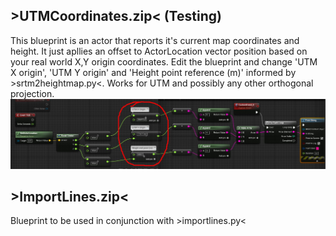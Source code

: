## >UTMCoordinates.zip< (Testing)
This blueprint is an actor that reports it's current map coordinates and height. It just apllies an offset to ActorLocation vector position based on your real world X,Y origin coordinates. Edit the blueprint and change 'UTM X origin', 'UTM Y origin' and 'Height point reference (m)' informed by >srtm2heightmap.py<. Works for UTM and possibly any other orthogonal projection.
![UE blueprint](https://raw.githubusercontent.com/Rodrigo-NH/UE4HmapsGenerator/main/blueprints/UTMCoordinates.jpg)
## >ImportLines.zip<
Blueprint to be used in conjunction with >importlines.py<